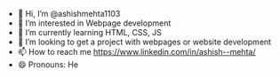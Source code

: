 - 👋 Hi, I’m @ashishmehta1103
- 👀 I’m interested in Webpage development
- 🌱 I’m currently learning HTML, CSS, JS
- 💞️ I’m looking to get a project with webpages or website development
- 📫 How to reach me https://www.linkedin.com/in/ashish--mehta/
- 😄 Pronouns: He

<!---
ashishmehta1103/ashishmehta1103 is a ✨ special ✨ repository because its `README.md` (this file) appears on your GitHub profile.
You can click the Preview link to take a look at your changes.
--->
